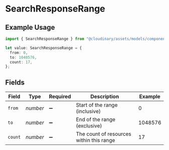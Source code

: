 # SearchResponseRange

## Example Usage

```typescript
import { SearchResponseRange } from "@cloudinary/assets/models/components";

let value: SearchResponseRange = {
  from: 0,
  to: 1048576,
  count: 17,
};
```

## Fields

| Field                                    | Type                                     | Required                                 | Description                              | Example                                  |
| ---------------------------------------- | ---------------------------------------- | ---------------------------------------- | ---------------------------------------- | ---------------------------------------- |
| `from`                                   | *number*                                 | :heavy_minus_sign:                       | Start of the range (inclusive)           | 0                                        |
| `to`                                     | *number*                                 | :heavy_minus_sign:                       | End of the range (exclusive)             | 1048576                                  |
| `count`                                  | *number*                                 | :heavy_minus_sign:                       | The count of resources within this range | 17                                       |